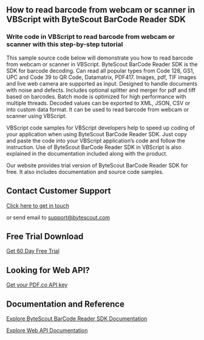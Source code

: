 ## How to read barcode from webcam or scanner in VBScript with ByteScout BarCode Reader SDK

### Write code in VBScript to read barcode from webcam or scanner with this step-by-step tutorial

This sample source code below will demonstrate you how to read barcode from webcam or scanner in VBScript. ByteScout BarCode Reader SDK is the SDK for barcode decoding. Can read all popular types from Code 128, GS1, UPC and Code 39 to QR Code, Datamatrix, PDF417. Images, pdf, TIF images and live web camera are supported as input. Designed to handle documents with noise and defects. Includes optional splitter and merger for pdf and tiff based on barcodes. Batch mode is optimized for high performance with multiple threads. Decoded values can be exported to XML, JSON, CSV or into custom data format. It can be used to read barcode from webcam or scanner using VBScript.

VBScript code samples for VBScript developers help to speed up coding of your application when using ByteScout BarCode Reader SDK. Just copy and paste the code into your VBScript application’s code and follow the instruction. Use of ByteScout BarCode Reader SDK in VBScript is also explained in the documentation included along with the product.

Our website provides trial version of ByteScout BarCode Reader SDK for free. It also includes documentation and source code samples.

## Contact Customer Support

[Click here to get in touch](https://bytescout.zendesk.com/hc/en-us/requests/new?subject=ByteScout%20BarCode%20Reader%20SDK%20Question)

or send email to [support@bytescout.com](mailto:support@bytescout.com?subject=ByteScout%20BarCode%20Reader%20SDK%20Question) 

## Free Trial Download

[Get 60 Day Free Trial](https://bytescout.com/download/web-installer?utm_source=github-readme)

## Looking for Web API? 

[Get your PDF.co API key](https://pdf.co/documentation/api?utm_source=github-readme)

## Documentation and Reference

[Explore ByteScout BarCode Reader SDK Documentation](https://bytescout.com/documentation/index.html?utm_source=github-readme)

[Explore Web API Documentation](https://pdf.co/documentation/api?utm_source=github-readme)